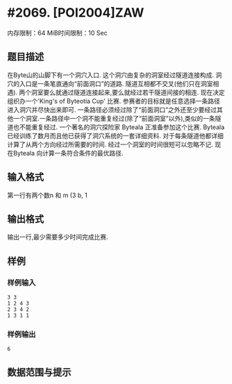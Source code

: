 # #2069. [POI2004]ZAW

内存限制：64 MiB时间限制：10 Sec

## 题目描述

在Byte山的山脚下有一个洞穴入口. 这个洞穴由复杂的洞室经过隧道连接构成. 洞穴的入口是一条笔直通向“前面洞口”的道路. 隧道互相都不交叉(他们只在洞室相遇). 两个洞室要么就通过隧道连接起来,要么就经过若干隧道间接的相连. 
现在决定组织办一个'King's of Byteotia Cup' 比赛. 参赛者的目标就是任意选择一条路径进入洞穴并尽快出来即可. 一条路径必须经过除了“前面洞口”之外还至少要经过其他一个洞室.一条路径中一个洞不能重复经过(除了“前面洞室”以外),类似的一条隧道也不能重复经过.
一个著名的洞穴探险家 Byteala 正准备参加这个比赛. Byteala 已经训练了数月而且他已获得了洞穴系统的一套详细资料. 对于每条隧道他都详细计算了从两个方向经过所需要的时间. 经过一个洞室的时间很短可以忽略不记. 现在Byteala 向计算一条符合条件的最优路径.

## 输入格式

第一行有两个数n 和 m (3  b, 1 

## 输出格式

输出一行,最少需要多少时间完成比赛.

## 样例

### 样例输入

    
    3 3
    1 2 4 3
    2 3 4 2
    1 3 1 1
    
    

### 样例输出

    
    6
    
    

## 数据范围与提示

